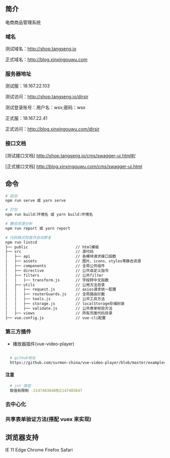 <!--
 * @Author: wangshengxian
 * @Date: 2020-08-17 15:34:06
 * @LastEditors: wangshengxian
 * @LastEditTime: 2021-01-27 10:30:20
 * @Desc: 项目说明文档
-->

## 简介

电商商品管理系统

### 域名

测试域名：http://shop.tangseng.io

正式域名：http://blog.xinxingouwu.com

### 服务器地址

测试服：18.167.22.103

测试访问：http://shop.tangseng.io/dirsir

测试登录账号：用户名：wsx;密码：wsx

正式服：18.167.22.41

正式访问：http://blog.xinxingouwu.com/dirsir

### 接口文档

[测试接口文档] http://shop.tangseng.io/cms/swagger-ui.html#/

[正式接口文档] http://blog.xinxingouwu.com/cms/swagger-ui.html

## 命令

```bash
# 启动
npm run serve 或 yarn serve

# 打包
npm run build:环境名 或 yarn build:环境名

# 静态资源分析
npm run report 或 yarn report

# 代码格式检查并自动修复
npm run lintcd
├── public                     // html模板
├── src                        // 源代码
│   ├── api                    // 各模块请求接口函数
│   ├── assets                 // 图片、icons、styles等静态资源
│   ├── components             // 全局公共组件
│   ├── directive              // 公共自定义指令
│   ├── filters                // 公共filter
│   │   ├── transform.js       // 字段转中文函数
│   ├── utils                  // 公用方法目录
│   │   ├── request.js         // axios请求统一配置
│   │   ├── routerGuards.js    // 全局路由拦截
│   │   ├── tools.js           // 公共工具方法
│   │   ├── storage.js         // localStorage存储封装
│   │   ├── validate.js        // 公共表单校验方法
│   ├── views                  // 所有页面代码目录
├── vue.config.js              // vue-cli配置
```

### 第三方插件

- 播放器插件(vue-video-player)

```bash

  # github地址
  https://github.com/surmon-china/vue-video-player/blob/master/examples/01-video.vue

```

#### 注意

```bash
  # int 类型
  取值有限制 -2147483648到2147483647

```

### 去中心化

### 共享表单验证方法(搭配 vuex 来实现)

## 浏览器支持

IE 11
Edge
Chrome
Firefox
Safari
